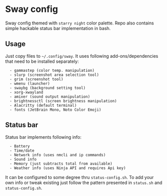 # Sway config

Sway config themed with `starry night` color palette. Repo also contains simple hackable status bar implementation in bash.

## Usage

Just copy files to `~/.config/sway`. It uses following add-ons/dependencies that need to be installed separately:
```
  - gammastep (color temp. manipulation)
  - slurp (screenshot area selection tool)
  - grim (screenshot tool)
  - wmenu (launcher)
  - swaybg (background setting tool)
  - xorg-xwayland
  - amixer (sound output manipulation)
  - brightnessctl (screen brightness manipulation)
  - Alacritty (default terminal)
  - fonts (JetBrain Mono, Noto Color Emoji)
```

## Status bar
Status bar implements following info:
```
  - Battery
  - Time/date
  - Network info (uses nmcli and ip commands)
  - Sound info
  - Memory (just subtracts total from available)
  - Weather info (uses Ninja API and requires Api key)
```
It can be configured to some degree thru `status-config.sh`. To add your own info or tweak existing just follow the pattern presented in `status.sh` and `status-config.sh`.
